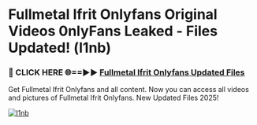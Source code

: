 # Fullmetal Ifrit Onlyfans Original Videos 0nlyFans Leaked - Files Updated! (l1nb)

<h3>🔴 CLICK HERE 🌐==►► <a href="https://tinyurl.com/3hn5wdd3" rel="nofollow">Fullmetal Ifrit Onlyfans Updated Files</a></h3>

Get Fullmetal Ifrit Onlyfans and all content. Now you can access all videos and pictures of Fullmetal Ifrit Onlyfans. New Updated Files 2025!

[![l1nb](https://i.imgur.com/4HnBqBT.gif)](https://tinyurl.com/3hn5wdd3)

